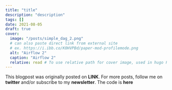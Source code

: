 ```yaml
---
title: "title"
description: "description"
tags: []
date: 2021-08-05
draft: true
cover:
  image: "/posts/simple_dag_2.png"
  # can also paste direct link from external site
  # ex. https://i.ibb.co/K0HVPBd/paper-mod-profilemode.png
  alt: "Airflow 2"
  caption: "Airflow 2"
  relative: read # To use relative path for cover image, used in hugo Page-bundles
---
```


This blogpost was originally posted on **LINK**. For more posts, follow me on **twitter** and/or subscribe to my **newsletter**.
The code is **here**
